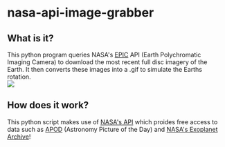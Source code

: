 # nasa-api-image-grabber
## What is it?
This python program queries NASA's [EPIC](https://epic.gsfc.nasa.gov/) API (Earth Polychromatic Imaging Camera) to download the most recent full disc imagery of the Earth. It then converts these images into a .gif to simulate the Earths rotation.
<br>
![](https://github.com/TaylorRamsay/nasa-api-image-grabber/blob/master/earth_gif.gif)


## How does it work?
This python script makes use of [NASA's API](https://api.nasa.gov/) which proides free access to data such as [APOD](https://apod.nasa.gov/apod/) (Astronomy Picture of the Day) and [NASA's Exoplanet Archive](https://exoplanetarchive.ipac.caltech.edu/index.html)!